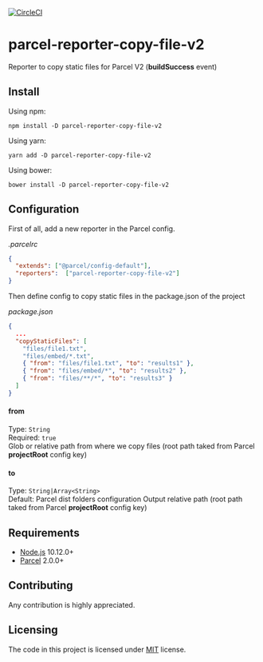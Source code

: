 [![CircleCI](https://circleci.com/gh/dev5c32373043/parcel-reporter-copy-file-v2/tree/main.svg?style=svg)](https://circleci.com/gh/dev5c32373043/parcel-reporter-copy-file-v2/tree/main)

# parcel-reporter-copy-file-v2

Reporter to copy static files for Parcel V2 (**buildSuccess** event)

## Install

Using npm:
```shell
npm install -D parcel-reporter-copy-file-v2
```
Using yarn:
```shell
yarn add -D parcel-reporter-copy-file-v2
```
Using bower:
```shell
bower install -D parcel-reporter-copy-file-v2
```

## Configuration

First of all, add a new reporter in the Parcel config.

*.parcelrc*
```json
{
  "extends": ["@parcel/config-default"],
  "reporters":  ["parcel-reporter-copy-file-v2"]
}
```
Then define config to copy static files in the package.json of the project

*package.json*
```json
{
  ...
  "copyStaticFiles": [
    "files/file1.txt",
    "files/embed/*.txt",
    { "from": "files/file1.txt", "to": "results1" },
    { "from": "files/embed/*", "to": "results2" },
    { "from": "files/**/*", "to": "results3" }
  ]
}
```

#### from
Type: `String`  
Required: `true`  
Glob or relative path from where we copy files (root path taked from Parcel **projectRoot** config key)

#### to
Type: `String|Array<String>`  
Default: Parcel dist folders configuration
Output relative path (root path taked from Parcel **projectRoot** config key)


## Requirements
* [Node.js][node] 10.12.0+
* [Parcel][parcel] 2.0.0+


[node]: https://nodejs.org/
[parcel]: https://parceljs.org/

## Contributing
Any contribution is highly appreciated.

## Licensing
The code in this project is licensed under [MIT](/LICENSE) license.